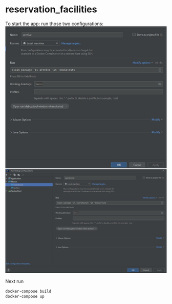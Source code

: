 # reservation_facilities

To start the app:
run those two configurations:
![](images/archive.jpg)![](images/operational.jpg)

Next run
```
docker-compose build
docker-compose up
```